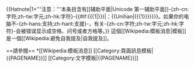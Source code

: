 {{Hatnote|1='''注意：'''本条目含有[[辅助平面|Unicode 第一辅助平面]]-{zh-cn:字符;zh-tw:字元;zh-hk:字符}-{{#if:{{{1|}}}|：{{Unihan|{{{1}}}}}}}。如果你的电脑不-{zh-hans:支持;zh-hant:支援}-，有关-{zh-cn:字符;zh-tw:字元;zh-hk:字符}-会被错误显示成空格、问号或者方格等。}}<noinclude>
這個[[Wikipedia:模板消息|模板]]是一個[[Wikipedia:避免自我提及|自我提及]]。

==請參閱==
*[[Wikipedia:模板消息]]
[[Category:頁面訊息模板|{{PAGENAME}}]]
[[Category:文字模板|{{PAGENAME}}]]
</noinclude>